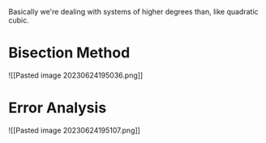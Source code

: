 Basically we're dealing with systems of higher degrees than, like quadratic cubic.

# Bisection Method
![[Pasted image 20230624195036.png]]

# Error Analysis
![[Pasted image 20230624195107.png]]

